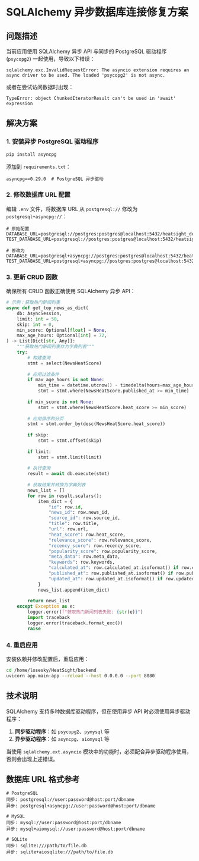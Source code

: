 # SQLAlchemy 异步数据库连接修复方案

## 问题描述

当前应用使用 SQLAlchemy 异步 API 与同步的 PostgreSQL 驱动程序 (`psycopg2`) 一起使用，导致以下错误：

```
sqlalchemy.exc.InvalidRequestError: The asyncio extension requires an async driver to be used. The loaded 'psycopg2' is not async.
```

或者在尝试访问数据时出现：

```
TypeError: object ChunkedIteratorResult can't be used in 'await' expression
```

## 解决方案

### 1. 安装异步 PostgreSQL 驱动程序

```bash
pip install asyncpg
```

添加到 `requirements.txt`：

```
asyncpg==0.29.0  # PostgreSQL 异步驱动
```

### 2. 修改数据库 URL 配置

编辑 `.env` 文件，将数据库 URL 从 `postgresql://` 修改为 `postgresql+asyncpg://`：

```
# 原始配置
DATABASE_URL=postgresql://postgres:postgres@localhost:5432/heatsight_dev
TEST_DATABASE_URL=postgresql://postgres:postgres@localhost:5432/heatsight_test

# 修改为
DATABASE_URL=postgresql+asyncpg://postgres:postgres@localhost:5432/heatsight_dev
TEST_DATABASE_URL=postgresql+asyncpg://postgres:postgres@localhost:5432/heatsight_test
```

### 3. 更新 CRUD 函数

确保所有 CRUD 函数正确使用 SQLAlchemy 异步 API：

```python
# 示例：获取热门新闻列表
async def get_top_news_as_dict(
    db: AsyncSession, 
    limit: int = 50, 
    skip: int = 0,
    min_score: Optional[float] = None,
    max_age_hours: Optional[int] = 72,
) -> List[Dict[str, Any]]:
    """获取热门新闻列表作为字典列表"""
    try:
        # 构建查询
        stmt = select(NewsHeatScore)
        
        # 应用过滤条件
        if max_age_hours is not None:
            min_time = datetime.utcnow() - timedelta(hours=max_age_hours)
            stmt = stmt.where(NewsHeatScore.published_at >= min_time)
        
        if min_score is not None:
            stmt = stmt.where(NewsHeatScore.heat_score >= min_score)
        
        # 应用排序和分页
        stmt = stmt.order_by(desc(NewsHeatScore.heat_score))
        
        if skip:
            stmt = stmt.offset(skip)
        
        if limit:
            stmt = stmt.limit(limit)
        
        # 执行查询
        result = await db.execute(stmt)
        
        # 获取结果并转换为字典列表
        news_list = []
        for row in result.scalars():
            item_dict = {
                "id": row.id,
                "news_id": row.news_id,
                "source_id": row.source_id,
                "title": row.title,
                "url": row.url,
                "heat_score": row.heat_score,
                "relevance_score": row.relevance_score,
                "recency_score": row.recency_score,
                "popularity_score": row.popularity_score,
                "meta_data": row.meta_data,
                "keywords": row.keywords,
                "calculated_at": row.calculated_at.isoformat() if row.calculated_at else None,
                "published_at": row.published_at.isoformat() if row.published_at else None,
                "updated_at": row.updated_at.isoformat() if row.updated_at else None
            }
            news_list.append(item_dict)
        
        return news_list
    except Exception as e:
        logger.error(f"获取热门新闻列表失败: {str(e)}")
        import traceback
        logger.error(traceback.format_exc())
        raise
```

### 4. 重启应用

安装依赖并修改配置后，重启应用：

```bash
cd /home/losesky/HeatSight/backend
uvicorn app.main:app --reload --host 0.0.0.0 --port 8080
```

## 技术说明

SQLAlchemy 支持多种数据库驱动程序，但在使用异步 API 时必须使用异步驱动程序：

1. **同步驱动程序**：如 `psycopg2`、`pymysql` 等
2. **异步驱动程序**：如 `asyncpg`、`aiomysql` 等

当使用 `sqlalchemy.ext.asyncio` 模块中的功能时，必须配合异步驱动程序使用，否则会出现上述错误。

## 数据库 URL 格式参考

```
# PostgreSQL
同步: postgresql://user:password@host:port/dbname
异步: postgresql+asyncpg://user:password@host:port/dbname

# MySQL
同步: mysql://user:password@host:port/dbname
异步: mysql+aiomysql://user:password@host:port/dbname

# SQLite
同步: sqlite:///path/to/file.db
异步: sqlite+aiosqlite:///path/to/file.db
``` 